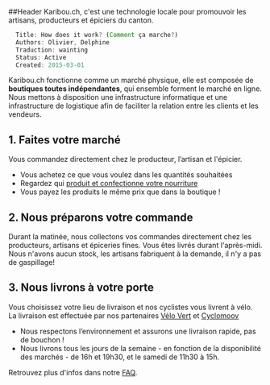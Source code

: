 ##Header
Karibou.ch, c'est une technologie locale pour promouvoir les artisans, producteurs et épiciers du canton.

``` javascript
  Title: How does it work? (Comment ça marche?)
  Authors: Olivier, Delphine
  Traduction: wainting
  Status: Active
  Created: 2015-03-01
```

Karibou.ch fonctionne comme un marché physique, elle est composée de **boutiques toutes indépendantes**, qui ensemble forment le marché en ligne. Nous mettons à disposition une infrastructure informatique et une infrastructure de logistique afin de faciliter la relation entre les clients et les vendeurs. 

## 1. Faites votre marché
Vous commandez directement chez le producteur, l’artisan et l'épicier.
* Vous achetez ce que vous voulez dans les quantités souhaitées 
* Regardez qui [produit et confectionne votre nourriture](https://karibou.ch/store/artamis/home/shops) 
* Vous payez les produits le même prix que dans la boutique !

## 2. Nous préparons votre commande
Durant la matinée, nous collectons vos commandes directement chez les producteurs, artisans et épiceries fines. Vous êtes livrés durant l'après-midi. Nous n'avons aucun stock, les artisans fabriquent à la demande, il n'y a pas de gaspillage! 

## 3. Nous livrons à votre porte
Vous choisissez votre lieu de livraison et nos cyclistes vous livrent à vélo. La livraison est effectuée par nos partenaires [Vélo Vert](http://www.velovert.ch/) et [Cyclomoov](https://cyclomoov.ch/index.html)
* Nous respectons l’environnement et assurons une livraison rapide, pas de bouchon !
* Nous livrons tous les jours de la semaine - en fonction de la disponibilité des marchés - de 16h et 19h30, et le samedi de 11h30 à 15h.

Retrouvez plus d'infos dans notre [FAQ](https://karibou.ch/store/artamis/content/faq-clients).
